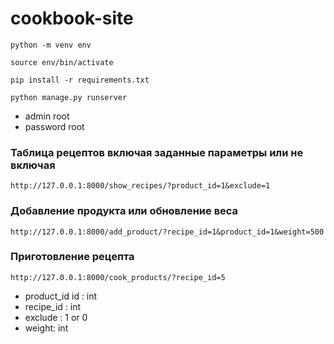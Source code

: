 # cookbook-site


```
python -m venv env

source env/bin/activate

pip install -r requirements.txt

python manage.py runserver
```

- admin root
- password root


### Таблица рецептов включая заданные параметры или не включая

```
http://127.0.0.1:8000/show_recipes/?product_id=1&exclude=1
```

### Добавление продукта или обновление веса
```
http://127.0.0.1:8000/add_product/?recipe_id=1&product_id=1&weight=500 
```

### Приготовление рецепта
```
http://127.0.0.1:8000/cook_products/?recipe_id=5
```

- product_id id : int
- recipe_id : int
- exclude : 1 or 0 
- weight: int
